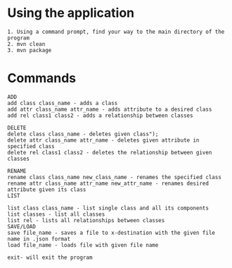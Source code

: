 # Using the application

	1. Using a command prompt, find your way to the main directory of the program
	2. mvn clean
	3. mvn package

# Commands

	ADD
	add class class_name - adds a class
	add attr class_name attr_name - adds attribute to a desired class
	add rel class1 class2 - adds a relationship between classes
	
	DELETE
	delete class class_name - deletes given class");
	delete attr class_name attr_name - deletes given attribute in specified class
	delete rel class1 class2 - deletes the relationship between given classes
	
	RENAME
	rename class class_name new_class_name - renames the specified class
	rename attr class_name attr_name new_attr_name - renames desired attribute given its class
	LIST
	
	list class class_name - list single class and all its components
	list classes - list all classes
	list rel - lists all relationships between classes
	SAVE/LOAD
	save file_name - saves a file to x-destination with the given file name in .json format
	load file_name - loads file with given file name
	
	exit- will exit the program

